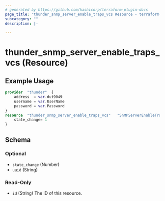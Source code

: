 ```yaml
---
# generated by https://github.com/hashicorp/terraform-plugin-docs
page_title: "thunder_snmp_server_enable_traps_vcs Resource - terraform-provider-thunder"
subcategory: ""
description: |-
  
---
```


# thunder_snmp_server_enable_traps_vcs (Resource)



## Example Usage

```terraform
provider  "thunder"  {
    address  = var.dut9049
    username = var.UserName
    password = var.Password
}
resource  "thunder_snmp_server_enable_traps_vcs"   "SnMPServerEnableTrapsVcs"  {
    state_change= 1
}
```

<!-- schema generated by tfplugindocs -->
## Schema

### Optional

- `state_change` (Number)
- `uuid` (String)

### Read-Only

- `id` (String) The ID of this resource.


